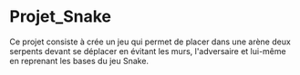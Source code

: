 # Projet_Snake

Ce projet consiste à crée un jeu qui permet de placer dans une arène deux serpents devant se déplacer en évitant les murs, l'adversaire et lui-même en reprenant les bases du jeu Snake. 
